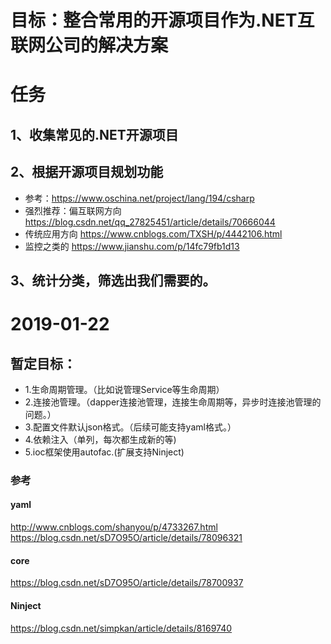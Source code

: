 # 目标：整合常用的开源项目作为.NET互联网公司的解决方案
# 任务
## 1、收集常见的.NET开源项目
## 2、根据开源项目规划功能
* 参考：https://www.oschina.net/project/lang/194/csharp
* 强烈推荐：偏互联网方向 https://blog.csdn.net/qq_27825451/article/details/70666044
* 传统应用方向 https://www.cnblogs.com/TXSH/p/4442106.html
* 监控之类的 https://www.jianshu.com/p/14fc79fb1d13
## 3、统计分类，筛选出我们需要的。
# 2019-01-22
## 暂定目标：
* 1.生命周期管理。（比如说管理Service等生命周期）
* 2.连接池管理。（dapper连接池管理，连接生命周期等，异步时连接池管理的问题。）
* 3.配置文件默认json格式。（后续可能支持yaml格式。）
* 4.依赖注入（单列，每次都生成新的等)
* 5.ioc框架使用autofac.(扩展支持Ninject)
### 参考
#### yaml 
  http://www.cnblogs.com/shanyou/p/4733267.html
  https://blog.csdn.net/sD7O95O/article/details/78096321

#### core
  https://blog.csdn.net/sD7O95O/article/details/78700937
#### Ninject
  https://blog.csdn.net/simpkan/article/details/8169740
